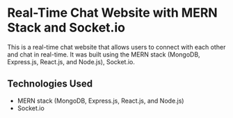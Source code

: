 # Real-Time Chat Website with MERN Stack and Socket.io

This is a real-time chat website that allows users to connect with each other and chat in real-time. It was built using the MERN stack (MongoDB, Express.js, React.js, and Node.js), Socket.io.

## Technologies Used

- MERN stack (MongoDB, Express.js, React.js, and Node.js)
- Socket.io
